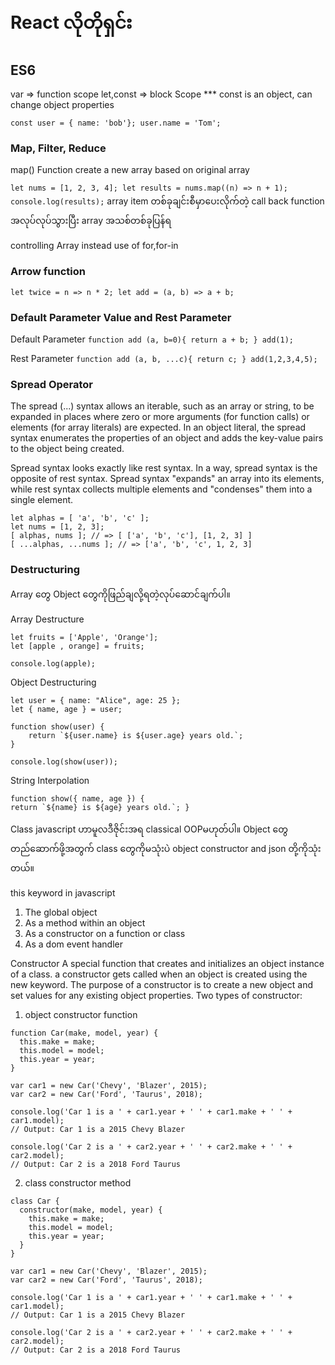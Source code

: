 # React လိုတိုရှင်း

## ES6

var => function scope
let,const => block Scope
\*\*\* const is an object, can change object properties

`const user = { name: 'bob'};
user.name = 'Tom';`

### Map, Filter, Reduce

map() Function create a new array based on original array

`let nums = [1, 2, 3, 4];
let results = nums.map((n) => n + 1);
console.log(results);`
array item တစ်ခုချင်းစီမှာပေးလိုက်တဲ့ call back function အလုပ်လုပ်သွားပြီး array အသစ်တစ်ခုပြန်ရ

controlling Array instead use of for,for-in

### Arrow function

`let twice = n => n * 2;
let add = (a, b) => a + b;`

### Default Parameter Value and Rest Parameter

Default Parameter
`function add (a, b=0){
    return a + b;
}
add(1);`

Rest Parameter
`function add (a, b, ...c){
    return c;
}
add(1,2,3,4,5);`

### Spread Operator

The spread (...) syntax allows an iterable, such as an array or string, to be expanded in places where zero or more arguments (for function calls) or elements (for array literals) are expected. In an object literal, the spread syntax enumerates the properties of an object and adds the key-value pairs to the object being created.

Spread syntax looks exactly like rest syntax. In a way, spread syntax is the opposite of rest syntax. Spread syntax "expands" an array into its elements, while rest syntax collects multiple elements and "condenses" them into a single element.

```
let alphas = [ 'a', 'b', 'c' ];
let nums = [1, 2, 3];
[ alphas, nums ]; // => [ ['a', 'b', 'c'], [1, 2, 3] ]
[ ...alphas, ...nums ]; // => ['a', 'b', 'c', 1, 2, 3]
```

### Destructuring

Array တွေ Object တွေကိုဖြည်ချလို့ရတဲ့လုပ်ဆောင်ချက်ပါ။

Array Destructure

```
let fruits = ['Apple', 'Orange'];
let [apple , orange] = fruits;

console.log(apple);
```

Object Destructuring

```
let user = { name: "Alice", age: 25 };
let { name, age } = user;

function show(user) {
    return `${user.name} is ${user.age} years old.`;
}

console.log(show(user));
```

String Interpolation

```
function show({ name, age }) {
return `${name} is ${age} years old.`; }
```

Class
javascript ဟာမူလဒီဇိုင်းအရ classical OOPမဟုတ်ပါ။
Object တွေတည်ဆောက်ဖို့အတွက် class တွေကိုမသုံးပဲ
object constructor and json တို့ကိုသုံးတယ်။

this keyword in javascript
1. The global object
2. As a method within an object
3. As a constructor on a function or class
4. As a dom event handler

Constructor
A special function that creates and initializes an object instance of a class.
a constructor gets called when an object is created using the new keyword. The purpose of a constructor is to create a new object and set values for any existing object properties.
Two types of constructor:
1. object constructor function
```
function Car(make, model, year) {
  this.make = make;
  this.model = model;
  this.year = year;
}

var car1 = new Car('Chevy', 'Blazer', 2015);
var car2 = new Car('Ford', 'Taurus', 2018);

console.log('Car 1 is a ' + car1.year + ' ' + car1.make + ' ' + car1.model);
// Output: Car 1 is a 2015 Chevy Blazer

console.log('Car 2 is a ' + car2.year + ' ' + car2.make + ' ' + car2.model);
// Output: Car 2 is a 2018 Ford Taurus
```
2. class constructor method
```
class Car {
  constructor(make, model, year) {
    this.make = make;
    this.model = model;
    this.year = year;
  }
}

var car1 = new Car('Chevy', 'Blazer', 2015);
var car2 = new Car('Ford', 'Taurus', 2018);

console.log('Car 1 is a ' + car1.year + ' ' + car1.make + ' ' + car1.model);
// Output: Car 1 is a 2015 Chevy Blazer

console.log('Car 2 is a ' + car2.year + ' ' + car2.make + ' ' + car2.model);
// Output: Car 2 is a 2018 Ford Taurus
```
